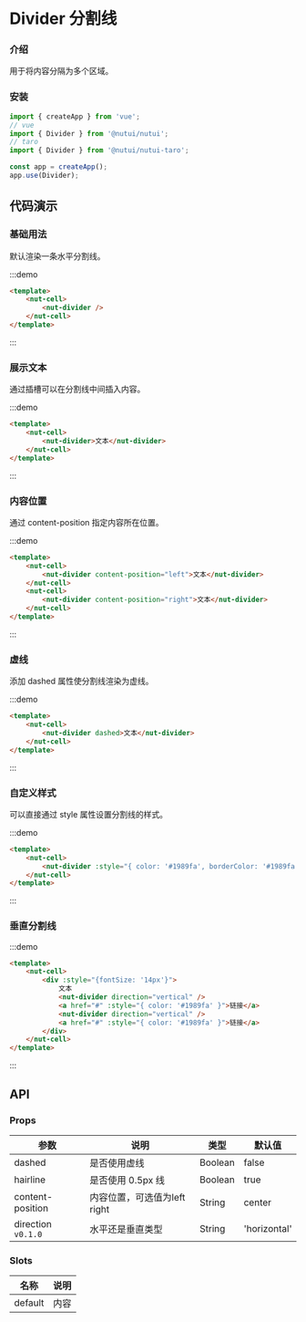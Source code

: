 # Divider 分割线

### 介绍
    
用于将内容分隔为多个区域。

### 安装
``` javascript
import { createApp } from 'vue';
// vue
import { Divider } from '@nutui/nutui';
// taro
import { Divider } from '@nutui/nutui-taro';

const app = createApp();
app.use(Divider);
```


## 代码演示

### 基础用法

默认渲染一条水平分割线。

:::demo

``` html
<template>
    <nut-cell>
        <nut-divider />
    </nut-cell>
</template>
```

:::

### 展示文本

通过插槽可以在分割线中间插入内容。

:::demo

``` html
<template>
    <nut-cell>
        <nut-divider>文本</nut-divider>
    </nut-cell>
</template>
```

:::

### 内容位置

通过 content-position 指定内容所在位置。

:::demo

``` html
<template>
    <nut-cell>
        <nut-divider content-position="left">文本</nut-divider>
    </nut-cell>
    <nut-cell>
        <nut-divider content-position="right">文本</nut-divider>
    </nut-cell>
</template>
```

:::

### 虚线

添加 dashed 属性使分割线渲染为虚线。

:::demo

``` html
<template>
    <nut-cell>
        <nut-divider dashed>文本</nut-divider>
    </nut-cell>
</template>
```

:::

### 自定义样式

可以直接通过 style 属性设置分割线的样式。

:::demo

``` html
<template>
    <nut-cell>
        <nut-divider :style="{ color: '#1989fa', borderColor: '#1989fa', padding: '0 16px' }">文本</nut-divider>
    </nut-cell>
</template>
```

:::

### 垂直分割线

:::demo

``` html
<template>
    <nut-cell>
        <div :style="{fontSize: '14px'}">
            文本
            <nut-divider direction="vertical" />
            <a href="#" :style="{ color: '#1989fa' }">链接</a>
            <nut-divider direction="vertical" />
            <a href="#" :style="{ color: '#1989fa' }">链接</a>
        </div>
    </nut-cell>
</template>
```

:::

## API

### Props

| 参数         | 说明                             | 类型   | 默认值           |
|--------------|----------------------------------|--------|------------------|
| dashed         | 是否使用虚线               | Boolean | false                |
| hairline        | 是否使用 0.5px 线                         | Boolean | true                |
| content-position        | 内容位置，可选值为left right                         | String | center                |
| direction `v0.1.0`         | 水平还是垂直类型               | String | 'horizontal'                |

### Slots

| 名称 | 说明           | 
|--------|----------------|
| default  | 内容 | 
    